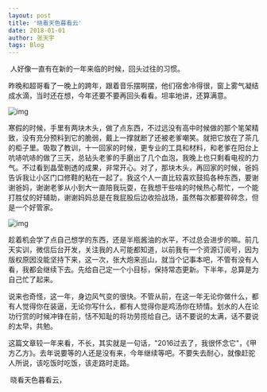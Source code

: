 ```yaml
---
layout: post
title: '晓看天色暮看云'
date: 2018-01-01
author: 张天宇
tags: Blog
---
```


​	人好像一直有在新的一年来临的时候，回头过往的习惯。

​        昨晚和超哥看了一晚上的跨年，跟着音乐摆啊摆，他们宿舍冷得很，窗上雾气凝结成水滴，当时还在想，今年还要不要再回头看看。坦率地讲，还算满意。

![img](https://mmbiz.qlogo.cn/mmbiz_jpg/ryYOWO6yqzSK54RIUjg3HDmpJtJFO7iafGA8wAGHUFhZ3SXTMqichkshadcpMicpyJtDfOJw7MkrPP73x6Wct2L1A/0?wx_fmt=jpeg)

​        寒假的时候，手里有两块木头，做了点东西，不过远没有高中时候做的那个笔架精致，没有充分预料到它的脆弱，戴上一撑就断了还被老爹嘲笑。就把它放在了茶几的柜子里。吸取了教训，十一回家的时候，更专业的工具和材料，和老爹在阳台上吭哧吭哧的做了三天，总钻头老爹的手磨出了几个血泡，我晚上也只剩看电视的力气。不过看到晶莹剔透的成果，非常开心。对了，那块木头，再回家的时候，爸妈告诉我让小区门口修鞋的粘在一起了。我这个人一直比较喜欢鼓捣各种东西，要谢谢爸妈，谢谢老爹从小到大一直陪我玩耍，在我想干些啥的时候热心帮忙，一个能打胜仗的好辅助，谢谢妈妈总是在我屁股后边收拾战场，虽然每次都要碎碎念，但是一个好管家。

![img](https://mmbiz.qlogo.cn/mmbiz_jpg/ryYOWO6yqzSK54RIUjg3HDmpJtJFO7iafqw9W3c5AibLia1mqdHz1FLv3fe6Odco6ZJGickEog1MOylLChParYxd8w/0?wx_fmt=jpeg)

​        趁着机会学了点自己想学的东西，还是半瓶酱油的水平，不过总会进步的嘛。前几天实训，微信后台开发，关注我的人可能都知道，以前我有一个资源订阅号，因为版权原因没能坚持下来，这一次，张大炮来巡山，就当个记事本吧，不管有没有人看，我都会继续下去。先给自己定一个小目标，保持常态更新。下半年，总算是为自己忙了起来。

​        说来也奇怪，这一年，身边风气变的很快。不管从前，在这一年无论你做什么，都有人觉得你在装逼，无论你写什么，都有人觉得你是鸡汤你在矫情。划水的人在论功行赏的时候冲锋在前，恬不知耻的将功劳揽给自己。话不要说的太满，话不要说的太早，共勉。

​        这篇文章较一年来看，不长，其实就是一句话，"2016过去了，我很怀念它"，《甲方乙方》。去年说要等的人还是没有来，今年继续等吧。不要失去耐心，就像赶驼人所说，该吃饭时吃饭，该走路时走路。

​        晓看天色暮看云，